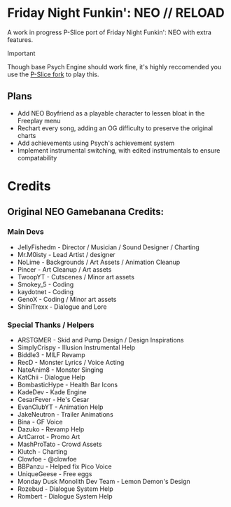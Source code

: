 # Friday Night Funkin': NEO // RELOAD
A work in progress P-Slice port of Friday Night Funkin': NEO with extra features.

> [!IMPORTANT]
> Though base Psych Engine should work fine, it's highly reccomended you use the [P-Slice fork](https://github.com/Psych-Slice/P-Slice) to play this.

## Plans
* Add NEO Boyfriend as a playable character to lessen bloat in the Freeplay menu 
* Rechart every song, adding an OG difficulty to preserve the original charts
* Add achievements using Psych's achievement system
* Implement instrumental switching, with edited instrumentals to ensure compatability

# Credits

## Original NEO Gamebanana Credits:
### Main Devs
* JellyFishedm - Director / Musician / Sound Designer / Charting
* Mr.M0isty - Lead Artist / designer
* NoLime - Backgrounds / Art Assets / Animation Cleanup
* Pincer - Art Cleanup / Art assets
* TwoopYT - Cutscenes / Minor art assets
* Smokey_5 - Coding
* kaydotnet - Coding
* GenoX - Coding / Minor art assets
* ShiniTrexx - Dialogue and Lore
### Special Thanks / Helpers
* ARSTGMER - Skid and Pump Design / Design Inspirations
* SimplyCrispy - Illusion Instrumental Help
* Biddle3 - MILF Revamp
* RecD - Monster Lyrics / Voice Acting
* NateAnim8 - Monster Singing
* KatChii - Dialogue Help
* BombasticHype - Health Bar Icons
* KadeDev - Kade Engine
* CesarFever - He's Cesar
* EvanClubYT - Animation Help
* JakeNeutron - Trailer Animations
* Bina - GF Voice
* Dazuko - Revamp Help
* ArtCarrot - Promo Art
* MashProTato - Crowd Assets
* Klutch - Charting
* Clowfoe - @clowfoe
* BBPanzu - Helped fix Pico Voice
* UniqueGeese - Free eggs
* Monday Dusk Monolith Dev Team - Lemon Demon's Design
* Rozebud - Dialogue System Help
* Rombert - Dialogue System Help
